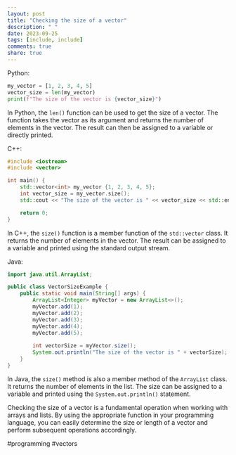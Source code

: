 ```yaml
---
layout: post
title: "Checking the size of a vector"
description: " "
date: 2023-09-25
tags: [include, include]
comments: true
share: true
---
```


Python:
```python
my_vector = [1, 2, 3, 4, 5]
vector_size = len(my_vector)
print(f"The size of the vector is {vector_size}")
```
In Python, the `len()` function can be used to get the size of a vector. The function takes the vector as its argument and returns the number of elements in the vector. The result can then be assigned to a variable or directly printed.

C++:
```cpp
#include <iostream>
#include <vector>

int main() {
    std::vector<int> my_vector {1, 2, 3, 4, 5};
    int vector_size = my_vector.size();
    std::cout << "The size of the vector is " << vector_size << std::endl;

    return 0;
}
```
In C++, the `size()` function is a member function of the `std::vector` class. It returns the number of elements in the vector. The result can be assigned to a variable and printed using the standard output stream.

Java:
```java
import java.util.ArrayList;

public class VectorSizeExample {
    public static void main(String[] args) {
        ArrayList<Integer> myVector = new ArrayList<>();
        myVector.add(1);
        myVector.add(2);
        myVector.add(3);
        myVector.add(4);
        myVector.add(5);
        
        int vectorSize = myVector.size();
        System.out.println("The size of the vector is " + vectorSize);
    }
}
```
In Java, the `size()` method is also a member method of the `ArrayList` class. It returns the number of elements in the list. The size can be assigned to a variable and printed using the `System.out.println()` statement.

Checking the size of a vector is a fundamental operation when working with arrays and lists. By using the appropriate function in your programming language, you can easily determine the size or length of a vector and perform subsequent operations accordingly.

#programming #vectors